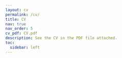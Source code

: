 ```yaml
---
layout: cv
permalink: /cv/
title: CV
nav: true
nav_order: 5
cv_pdf: CV.pdf
description: See the CV in the PDF file attached.
toc:
  sidebar: left
---
```


